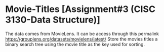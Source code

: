 # Movie-Titles [Assignment#3 (CISC 3130-Data Structure)]
The data comes from MovieLens.
It can be access through this permalink https://grouplens.org/datasets/movielens/latest/
Store the movies titles a binary search tree using the movie title as the key used for sorting. 
